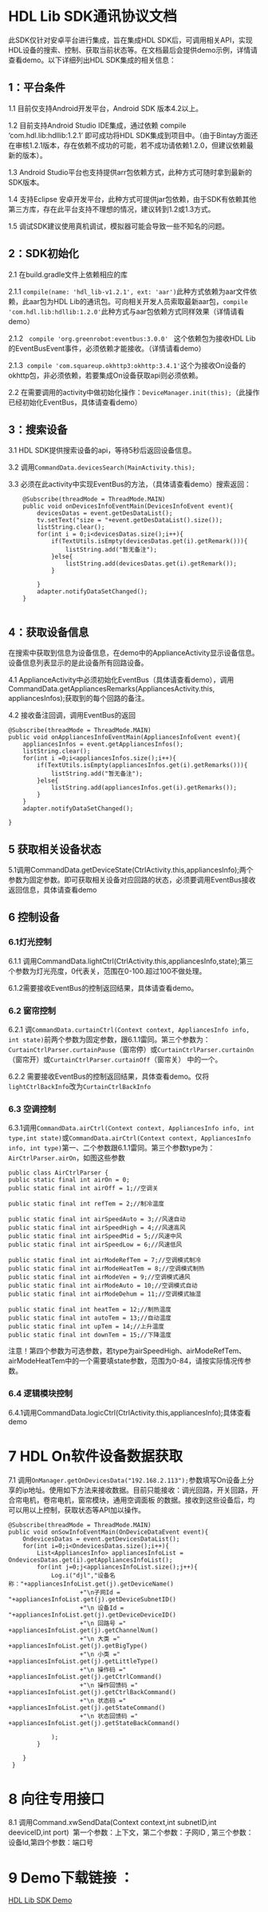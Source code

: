 # HDL Lib SDK通讯协议文档

   此SDK仅针对安卓平台进行集成，旨在集成HDL SDK后，可调用相关API，实现HDL设备的搜索、控制、获取当前状态等。在文档最后会提供demo示例，详情请查看demo。以下详细列出HDL SDK集成的相关信息：
   
## 1：平台条件

1.1 目前仅支持Android开发平台，Android SDK 版本4.2以上。

1.2 目前支持Android Studio IDE集成，通过依赖 compile ‘com.hdl.lib:hdllib:1.2.1’ 即可成功将HDL SDK集成到项目中。（由于Bintay方面还在审核1.2.1版本，存在依赖不成功的可能，若不成功请依赖1.2.0，但建议依赖最新的版本）。

1.3 Android Studio平台也支持提供arr包依赖方式，此种方式可随时拿到最新的SDK版本。

1.4 支持Eclipse 安卓开发平台，此种方式可提供jar包依赖，由于SDK有依赖其他第三方库，存在此平台支持不理想的情况，建议转到1.2或1.3方式。

1.5 调试SDK建议使用真机调试，模拟器可能会导致一些不知名的问题。

## 2：SDK初始化

2.1 在build.gradle文件上依赖相应的库

2.1.1 `compile(name: 'hdl_lib-v1.2.1', ext: 'aar')`此种方式依赖为aar文件依赖，此aar包为HDL Lib的通讯包。可向相关开发人员索取最新aar包，`compile 'com.hdl.lib:hdllib:1.2.0'`此种方式与aar包依赖方式同样效果（详情请看demo）

2.1.2   `compile 'org.greenrobot:eventbus:3.0.0' ` 这个依赖包为接收HDL Lib的EventBusEvent事件，必须依赖才能接收。（详情请看demo）

2.1.3  `compile 'com.squareup.okhttp3:okhttp:3.4.1'`这个为接收On设备的okhttp包，非必须依赖，若要集成On设备获取api则必须依赖。

2.2 在需要调用的activity中做初始化操作：`DeviceManager.init(this);`（此操作已经初始化EventBus，具体请查看demo）

## 3：搜索设备

3.1 HDL SDK提供搜索设备的api，等待5秒后返回设备信息。

3.2 调用`CommandData.devicesSearch(MainActivity.this);`

3.3 必须在此activity中实现EventBus的方法，（具体请查看demo）搜索返回：

``` 
    @Subscribe(threadMode = ThreadMode.MAIN)
    public void onDevicesInfoEventMain(DevicesInfoEvent event){
        devicesDatas = event.getDesDataList();
        tv.setText("size = "+event.getDesDataList().size());
        listString.clear();
        for(int i = 0;i<devicesDatas.size();i++){
            if(TextUtils.isEmpty(devicesDatas.get(i).getRemark())){
                listString.add("暂无备注");
            }else{
                listString.add(devicesDatas.get(i).getRemark());
            }

        }
        adapter.notifyDataSetChanged();
    }
    
```


## 4：获取设备信息
在搜索中获取到信息为设备信息，在demo中的ApplianceActivity显示设备信息。设备信息列表显示的是此设备所有回路设备。

4.1 ApplianceActivity中必须初始化EventBus（具体请查看demo），调用CommandData.getAppliancesRemarks(AppliancesActivity.this, appliancesInfos);获取到的每个回路的备注。

4.2 接收备注回调，调用EventBus的返回

	@Subscribe(threadMode = ThreadMode.MAIN)
    public void onAppliancesInfoEventMain(AppliancesInfoEvent event){
        appliancesInfos = event.getAppliancesInfos();
        listString.clear();
        for(int i =0;i<appliancesInfos.size();i++){
            if(TextUtils.isEmpty(appliancesInfos.get(i).getRemarks())){
                listString.add("暂无备注");
            }else{
                listString.add(appliancesInfos.get(i).getRemarks());
            }
        }
        adapter.notifyDataSetChanged();

    }
    
## 5 获取相关设备状态

5.1调用CommandData.getDeviceState(CtrlActivity.this,appliancesInfo);两个参数为固定参数。即可获取相关设备对应回路的状态，必须要调用EventBus接收返回信息，具体请查看demo

## 6 控制设备

### 6.1灯光控制

6.1.1 调用CommandData.lightCtrl(CtrlActivity.this,appliancesInfo,state);第三个参数为灯光亮度，0代表关，范围在0-100.超过100不做处理。

6.1.2需要接收EventBus的控制返回结果，具体请查看demo。

### 6.2 窗帘控制

6.2.1 调`CommandData.curtainCtrl(Context context, AppliancesInfo info, int state)`前两个参数为固定参数，跟6.1.1雷同。第三个参数为：`CurtainCtrlParser.curtainPause`（窗帘停）或`CurtainCtrlParser.curtainOn`（窗帘开）或`CurtainCtrlParser.curtainOff`（窗帘关） 中的一个。

6.2.2 需要接收EventBus的控制返回结果，具体查看demo。仅将`lightCtrlBackInfo`改为`CurtainCtrlBackInfo`

### 6.3 空调控制

6.3.1调用`CommandData.airCtrl(Context context, AppliancesInfo info, int type,int state)`或`CommandData.airCtrl(Context context, AppliancesInfo info, int type)`第一、二个参数跟6.1.1雷同。第三个参数type为：`AirCtrlParser.airOn`，如图这些参数

	public class AirCtrlParser {
    public static final int airOn = 0;
    public static final int airOff = 1;//空调关

    public static final int refTem = 2;//制冷温度

    public static final int airSpeedAuto = 3;//风速自动
    public static final int airSpeedHigh = 4;//风速高风
    public static final int airSpeedMid = 5;//风速中风
    public static final int airSpeedLow = 6;//风速低风

    public static final int airModeRefTem = 7;//空调模式制冷
    public static final int airModeHeatTem = 8;//空调模式制热
    public static final int airModeVen = 9;//空调模式通风
    public static final int airModeAuto = 10;//空调模式自动
    public static final int airModeDehum = 11;//空调模式抽湿

    public static final int heatTem = 12;//制热温度
    public static final int autoTem = 13;//自动温度
    public static final int upTem = 14;//上升温度
    public static final int downTem = 15;//下降温度
    
注意！第四个参数为可选参数，若type为airSpeedHigh、airModeRefTem、airModeHeatTem中的一个需要填state参数，范围为0-84，请按实际情况传参数。


### 6.4 逻辑模块控制
6.4.1调用CommandData.logicCtrl(CtrlActivity.this,appliancesInfo);具体查看demo

# 7 HDL On软件设备数据获取
7.1 调用`OnManager.getOnDevicesData("192.168.2.113");`参数填写On设备上分享的ip地址。使用如下方法来接收数据。目前只能接收：调光回路，开关回路，开合帘电机，卷帘电机，窗帘模块，通用空调面板 的数据。接收到这些设备后，均可以用以上控制，获取状态等API加以操作。

	@Subscribe(threadMode = ThreadMode.MAIN)
    public void onSowInfoEventMain(OnDeviceDataEvent event){
        OndevicesDatas = event.getDevicesDataList();
        for(int i=0;i<OndevicesDatas.size();i++){
            List<AppliancesInfo> appliancesInfoList = OndevicesDatas.get(i).getAppliancesInfoList();
            for(int j=0;j<appliancesInfoList.size();j++){
                Log.i("djl","设备名称："+appliancesInfoList.get(j).getDeviceName()
                        +"\n子网Id = "+appliancesInfoList.get(j).getDeviceSubnetID()
                        +"\n 设备Id = "+appliancesInfoList.get(j).getDeviceDeviceID()
                        +"\n 回路号 =" +appliancesInfoList.get(j).getChannelNum()
                        +"\n 大类 =" +appliancesInfoList.get(j).getBigType()
                        +"\n 小类 =" +appliancesInfoList.get(j).getLittleType()
                        +"\n 操作码 =" +appliancesInfoList.get(j).getCtrlCommand()
                        +"\n 操作回馈码 =" +appliancesInfoList.get(j).getCtrlBackCommand()
                        +"\n 状态码 =" +appliancesInfoList.get(j).getStateCommand()
                        +"\n 状态回馈码 =" +appliancesInfoList.get(j).getStateBackCommand()

                );
            }

        }
   	 }


	
# 8 向往专用接口

8.1 调用Command.xwSendData(Context context,int subnetID,int deeviceID,int port)  第一个参数：上下文，第二个参数：子网ID , 第三个参数：设备Id,第四个参数：端口号

# 9 Demo下载链接 ：
[HDL Lib SDK Demo](https://github.com/TommyDaiJ/HdlSdkDemo)
    
    
